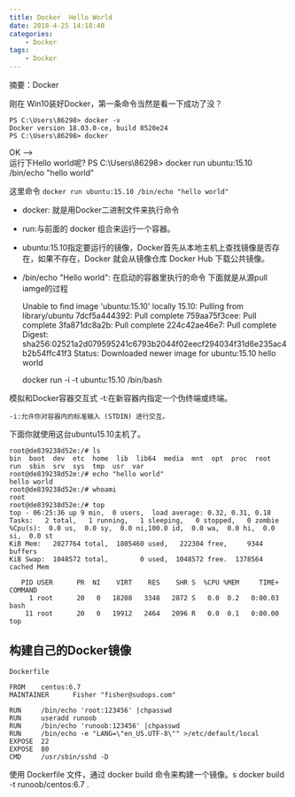 ```yaml
---
title: Docker  Hello World
date: 2018-4-25 14:18:40
categories:
	- Docker
tags:
	- Docker
---
```

摘要：Docker
<!-- more -->
刚在 Win10装好Docker，第一条命令当然是看一下成功了没？ 

	PS C:\Users\86298> docker -v
	Docker version 18.03.0-ce, build 0520e24
	PS C:\Users\86298> docker
OK -->  
运行下Hello world呢? 
	PS C:\Users\86298> docker run ubuntu:15.10 /bin/echo "hello world"

这里命令 `docker run ubuntu:15.10 /bin/echo "hello world"`
* docker: 就是用Docker二进制文件来执行命令

* run:与前面的 docker 组合来运行一个容器。

* ubuntu:15.10指定要运行的镜像，Docker首先从本地主机上查找镜像是否存在，如果不存在，Docker 就会从镜像仓库 Docker Hub 下载公共镜像。

* /bin/echo "Hello world": 在启动的容器里执行的命令
下面就是从源pull iamge的过程

	Unable to find image 'ubuntu:15.10' locally
	15.10: Pulling from library/ubuntu
	7dcf5a444392: Pull complete
	759aa75f3cee: Pull complete
	3fa871dc8a2b: Pull complete
	224c42ae46e7: Pull complete
	Digest: sha256:02521a2d079595241c6793b2044f02eecf294034f31d6e235ac4b2b54ffc41f3
	Status: Downloaded newer image for ubuntu:15.10
	hello world

 	docker run -i -t ubuntu:15.10 /bin/bash

模拟和Docker容器交互式
	-t:在新容器内指定一个伪终端或终端。

    -i:允许你对容器内的标准输入 (STDIN) 进行交互。  
下面你就使用这台ubuntu15.10主机了。

	root@de839238d52e:/# ls
	bin  boot  dev  etc  home  lib  lib64  media  mnt  opt  proc  root  run  sbin  srv  sys  tmp  usr  var
	root@de839238d52e:/# echo "hello world"
	hello world
	root@de839238d52e:/# whoami
	root
	root@de839238d52e:/# top
	top - 06:25:36 up 9 min,  0 users,  load average: 0.32, 0.31, 0.18
	Tasks:   2 total,   1 running,   1 sleeping,   0 stopped,   0 zombie
	%Cpu(s):  0.0 us,  0.0 sy,  0.0 ni,100.0 id,  0.0 wa,  0.0 hi,  0.0 si,  0.0 st
	KiB Mem:   2027764 total,  1805460 used,   222304 free,     9344 buffers
	KiB Swap:  1048572 total,        0 used,  1048572 free.  1378564 cached Mem

	   PID USER      PR  NI    VIRT    RES    SHR S  %CPU %MEM     TIME+ COMMAND
	     1 root      20   0   18208   3348   2872 S   0.0  0.2   0:00.03 bash
	    11 root      20   0   19912   2464   2096 R   0.0  0.1   0:00.00 top

##  构建自己的Docker镜像
`Dockerfile`
```
FROM    centos:6.7
MAINTAINER      Fisher "fisher@sudops.com"

RUN     /bin/echo 'root:123456' |chpasswd
RUN     useradd runoob
RUN     /bin/echo 'runoob:123456' |chpasswd
RUN     /bin/echo -e "LANG=\"en_US.UTF-8\"" >/etc/default/local
EXPOSE  22
EXPOSE  80
CMD     /usr/sbin/sshd -D
```
使用 Dockerfile 文件，通过 docker build 命令来构建一个镜像。s
	docker build -t runoob/centos:6.7 .
